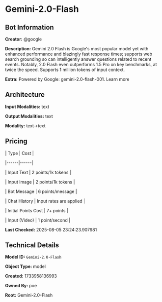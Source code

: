 # Gemini-2.0-Flash

## Bot Information

**Creator:** @google

**Description:** Gemini 2.0 Flash is Google's most popular model yet with enhanced performance and blazingly fast response times; supports web search grounding so can intelligently answer questions related to recent events. Notably, 2.0 Flash even outperforms 1.5 Pro on key benchmarks, at twice the speed. Supports 1 million tokens of input context.

**Extra:** Powered by Google: gemini-2.0-flash-001. Learn more


## Architecture

**Input Modalities:** text

**Output Modalities:** text

**Modality:** text->text


## Pricing

| Type | Cost |

|------|------|

| Input Text | 2 points/1k tokens |

| Input Image | 2 points/1k tokens |

| Bot Message | 6 points/message |

| Chat History | Input rates are applied |

| Initial Points Cost | 7+ points |

| Input (Video) | 1 point/second |


**Last Checked:** 2025-08-05 23:24:23.907981


## Technical Details

**Model ID:** `Gemini-2.0-Flash`

**Object Type:** model

**Created:** 1733958136993

**Owned By:** poe

**Root:** Gemini-2.0-Flash
